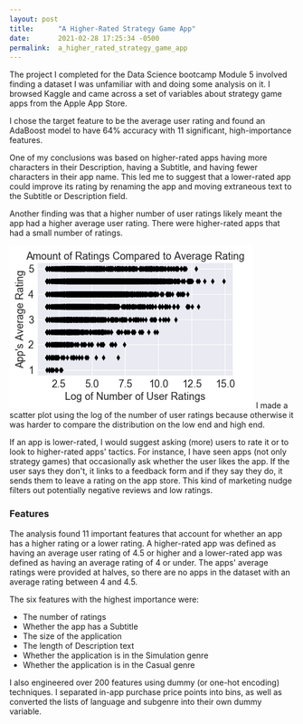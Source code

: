 ```yaml
---
layout: post
title:      "A Higher-Rated Strategy Game App"
date:       2021-02-28 17:25:34 -0500
permalink:  a_higher_rated_strategy_game_app
---
```


The project I completed for the Data Science bootcamp Module 5 involved finding a dataset I was unfamiliar with and doing some analysis on it. I browsed Kaggle and came across a set of variables about strategy game apps from the Apple App Store.

I chose the target feature to be the average user rating and found an AdaBoost model to have 64% accuracy with 11 significant, high-importance features.

One of my conclusions was based on higher-rated apps having more characters in their Description, having a Subtitle, and having fewer characters in their app name. This led me to suggest that a lower-rated app could improve its rating by renaming the app and moving extraneous text to the Subtitle or Description field.

Another finding was that a higher number of user ratings likely meant the app had a higher average user rating. There were higher-rated apps that had a small number of ratings.

![Plot of log number of user ratings vs average user rating](https://raw.githubusercontent.com/bronwencc/Module-5-Project/master/images/Distribution%20of%20Rating%20Count.png)
I made a scatter plot using the log of the number of user ratings because otherwise it was harder to compare the distribution on the low end and high end.

If an app is lower-rated, I would suggest asking (more) users to rate it or to look to higher-rated apps' tactics. For instance, I have seen apps (not only strategy games) that occasionally ask whether the user likes the app. If the user says they don't, it links to a feedback form and if they say they do, it sends them to leave a rating on the app store. This kind of marketing nudge filters out potentially negative reviews and low ratings.

### Features

The analysis found 11 important features that account for whether an app has a higher rating or a lower rating. A higher-rated app was defined as having an average user rating of 4.5 or higher and a lower-rated app was defined as having an average rating of 4 or under. The apps' average ratings were provided at halves, so there are no apps in the dataset with an average rating between 4 and 4.5.

The six features with the highest importance were:
* The number of ratings
* Whether the app has a Subtitle
* The size of the application
* The length of Description text
* Whether the application is in the Simulation genre
* Whether the application is in the Casual genre

I also engineered over 200 features using dummy (or one-hot encoding) techniques. I separated in-app purchase price points into bins, as well as converted the lists of language and subgenre into their own dummy variable.